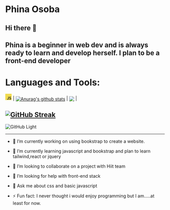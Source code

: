 # Phina Osoba

## Hi there 👋

Phina is a beginner in web dev and is always ready to learn and develop herself. I plan to be a front-end developer  
---
# Languages and Tools:

<code><img height="20"
 src="https://raw.githubusercontent.com/github/explore/80688e429a7d4ef2fca1e82350fe8e3517d3494d/topics/javascript/javascript.png"></code>
| <a href="https://github.com/phinaosoba/github-readme-stats"><img align="center" src="https://github-readme-stats.vercel.app/api?username=phinaosoba&show_icons=true&include_all_commits=true&theme=aura&hide_border=true" alt="Anurag's github stats" /></a> | <a href="https://github.com/phinaosoba/github-readme-stats"><img align="center" src="https://github-readme-stats.vercel.app/api/top-langs/?username=phinaosoba&layout=compact&theme=aura&hide_border=true" /></a> |


[![GitHub Streak](http://github-readme-streak-stats.herokuapp.com?user=phinaosoba&theme=tokyonight&date_format=M%20j%5B%2C%20Y%5D)](https://git.io/streak-stats)
---
![GitHub Light](https://github.com/github-light.png#gh-dark-mode-only)

---
- 🔭 I’m currently working on using bookstrap to create a website.

- 🌱 I’m currently learning javascript and bookstrap and plan to learn tailwind,react or jquery

- 👯 I’m looking to collaborate on a project with Hiit team
 
- 🤔 I’m looking for help with front-end stack
 
- 💬 Ask me about css and basic javascript
 
- ⚡ Fun fact: I never thought i would enjoy programming but I am.....at least for now.

